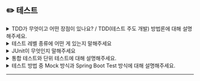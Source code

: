 ## ✏️ 테스트


<details>
  <summary>TDD가 무엇이고 어떤 장점이 있나요? / TDD(테스트 주도 개발) 방법론에 대해 설명해주세요.</summary> 
  
  매우 짧은 개발 서클의 반복을 갖는 소프트웨어 개발 프로세스입니다.

  새로운 기능에 대한 자동화된 테스트 케이스를 작성하고 해당 케이스를 통과하는 가장 짧고 가독성이 좋고 유지보수성이 뛰어난 코드를 작성할 수 있습니다.
  
  **장점**
  
  - 요구사항 이해도 향상
      - 테스트 코드를 작성하기 위해서는 요구사항과 명세를 분명히 이해하고 있어야함
      - 요구사항에 집중이 가능하다.
  - 기존 기능 정상 동작 확인 가능
      - 새로운 기능 개발시 기존 기능도 정상적으로 동작하는지 확인 가능
  - 코드 리팩토링
      - 코드 작성시 프로젝트 네이밍 규칙에 맞춰야하며 동시에 확장성까지 고려해야한다.
      - 코드가 많아지는 경우 기능별로 함수를 나누게 되는데 그 과정에서 테스트 코드가 중심을 잡아줄 수 있다.
      - 의존성 문제도 해결 가능하다.
  ----
  테스트 주도 개발이란 반복 테스트를 이용한 소프트웨어 방법론으로 코드 작성 전 먼저 작은 단위의 테스트 케이스를 작성하고, 이를 통과하는 코드를 작성해 나가는 개발 방법입니다. 
  
  Red, Green, Blue 세 단계로 나뉘며 Red 단계에서는 실패하는 테스트 코드를 작성하고, Green 단계에서 테스트 코드를 성공시키기 위한 실제 코드를 작성합니다. Blue 단계에서는 중복 코드 제거 등 리팩토링 과정을 수행합니다.
  
  설계 단계에서 무엇을 테스트해야 할 지 미리 정의해야만 하기 때문에 개발자가 무엇을 해야하는지 분명히 알고 개발을 시작하게 되어 전반적인 설계가 변경되는 일을 방지할 수 있으며 문제 발생 시의 디버깅 시간을 단축할 수 있는 장점을 가지고 있습니다.
  
  하지만 개발 속도가 느려질 수 있어 생산정이 저하된다는 단점이 있습니다.
</details>

<details>
  <summary>테스트 레벨 종류에 어떤 게 있는지 말해주세요</summary> 

  단위테스트, 통합 테스트, 시스템 테스트, 인수 테스트가 있습니다.
</details>

<details>
  <summary>JUnit이 무엇인지 말해주세요</summary> 

  자바 기반 단위 테스트 프레임워크입니다.

  Assert 메서드로 테스트 케이스의 수행 결과 판별할 수 있고 어노테이션으로 간결하게 지원이 가능해집니다.
</details>

<details>
  <summary>통합 테스트와 단위 테스트에 대해 설명해주세요.</summary> 

  통합 테스트는 소프트웨어의 개별 구성 요소들이 모여 전체 시스템에서 올바르게 동작하는지 검증하는 테스트 방법이며, 단위 테스트는 개별 구성 요소 또는 모듈이 예상대로 작동하는지 검증하는 과정입니다. 
  
  단위는 메서드, 함수, 클래스와 같은 가장 작은 테스트 가능한 부분을 의미합니다. 단위 테스트가 개별 기능을 검증하는 것에 초점을 맞춘다면, 통합 테스트는 이런 기능들이 서로 통합되어 상호작용 할 때 발생할 수 있는 문제를 찾아내고 해결하는 데 중점을 둡니다.
</details>

<details>
  <summary>테스트 방법 중 Mock 방식과 Spring Boot Test 방식에 대해 설명해주세요.</summary> 

  Mock을 사용한 테스트는 실제 스프링 컨텍스트를 로드하지 않고 필요한 객체들만 모의 객체로 대체해 특정 값을 반환하도록 설정해 테스트를 진행하며, SpringBootTest 방식은 실제 스프링 애플리케이션을 실행하듯이 모든 빈을 로드하고 외부 종속성까지 포함해 테스트를 진행합니다.

  Mock 방식이 속도가 빠르고 외부 환경에 의존하지 않기 때문에 특정 로직이나 단위 동작의 정확성을 빠르게 확인하고 싶을 때 장점을 가지며, SpringBootTest 방식은 실제로 애플리케이션이 전체적으로 제대로 동작하는지 확인하고 싶을 때 장점을 가지기 때문에 테스트의 목적에 맞춰 방식을 선택하는 것이 중요합니다.
</details>

----
